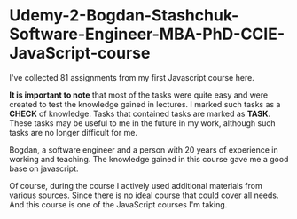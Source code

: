 # Udemy-2-Bogdan-Stashchuk-Software-Engineer-MBA-PhD-CCIE-JavaScript-course

I've collected 81 assignments from my first Javascript course here.

**It is important to note** that most of the tasks were quite easy and were created to test the knowledge gained in lectures.
I marked such tasks as a **CHECK** of knowledge. Tasks that contained tasks are marked as **TASK**.
These tasks may be useful to me in the future in my work, although such tasks are no longer difficult for me.

Bogdan, a software engineer and a person with 20 years of experience in working and teaching. The knowledge gained in this course gave me a good base on javascript.

Of course, during the course I actively used additional materials from various sources. Since there is no ideal course that could cover all needs. And this course is one of the JavaScript courses I'm taking.
